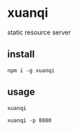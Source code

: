 # xuanqi
static resource server

## install
```
npm i -g xuanqi
```

## usage
```
xuanqi

xuanqi -p 8080
```